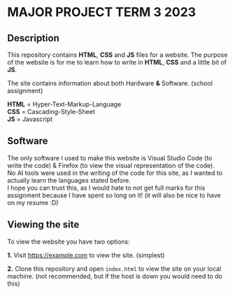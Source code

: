 # MAJOR PROJECT TERM 3 2023

## Description

 This repository contains <b>HTML</b>, <b>CSS</b> and <b>JS</b> files for a website.  The purpose of the website is for me to learn how to write in <b>HTML</b>, <b>CSS</b> and a little bit of <b>JS</b>.

 The site contains information about both Hardware <b>&</b> Software. (school assignment)

 <b>HTML</b> = Hyper-Text-Markup-Language  
 <b>CSS</b> = Cascading-Style-Sheet  
 <b>JS</b> = Javascript

 ## Software

 The only software I used to make this website is Visual Studio Code (to write the code) & Firefox (to view the visual representation of the code).  
 No AI tools were used in the writing of the code for this site, as I wanted to actually learn the languages stated before.  
 I hope you can trust this, as I would hate to not get full marks for this assignment because I have spent so long on it! (it will also be nice to have on my resume :D)  

 ## Viewing the site

 To view the website you have two options:  
 
<b>1.</b> Visit https://example.com to view the site. (simplest)

<b>2.</b> Clone this repository and open `index.html` to view the site on your local machine. (not recommended, but if the host is down you would need to do this)

